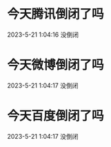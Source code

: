 # 今天腾讯倒闭了吗

2023-5-21 1:04:16 没倒闭

# 今天微博倒闭了吗

2023-5-21 1:04:17 没倒闭

# 今天百度倒闭了吗

2023-5-21 1:04:17 没倒闭

